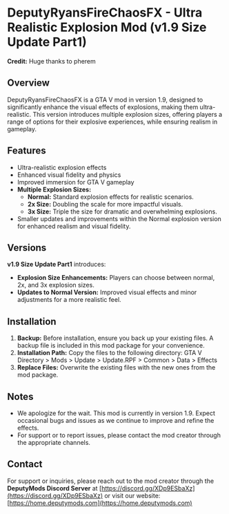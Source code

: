 # DeputyRyansFireChaosFX - Ultra Realistic Explosion Mod (v1.9 Size Update Part1)

**Credit:** Huge thanks to pherem

## Overview

DeputyRyansFireChaosFX is a GTA V mod in version 1.9, designed to significantly enhance the visual effects of explosions, making them ultra-realistic. This version introduces multiple explosion sizes, offering players a range of options for their explosive experiences, while ensuring realism in gameplay.

## Features

- Ultra-realistic explosion effects
- Enhanced visual fidelity and physics
- Improved immersion for GTA V gameplay
- **Multiple Explosion Sizes:**
  - **Normal:** Standard explosion effects for realistic scenarios.
  - **2x Size:** Doubling the scale for more impactful visuals.
  - **3x Size:** Triple the size for dramatic and overwhelming explosions.
- Smaller updates and improvements within the Normal explosion version for enhanced realism and visual fidelity.

## Versions

**v1.9 Size Update Part1** introduces:

- **Explosion Size Enhancements:** Players can choose between normal, 2x, and 3x explosion sizes.
- **Updates to Normal Version:** Improved visual effects and minor adjustments for a more realistic feel.

## Installation

1. **Backup:** Before installation, ensure you back up your existing files. A backup file is included in this mod package for your convenience.
2. **Installation Path:** Copy the files to the following directory: GTA V Directory > Mods > Update > Update.RPF > Common > Data > Effects
3. **Replace Files:** Overwrite the existing files with the new ones from the mod package.

## Notes

- We apologize for the wait. This mod is currently in version 1.9. Expect occasional bugs and issues as we continue to improve and refine the effects.
- For support or to report issues, please contact the mod creator through the appropriate channels.

## Contact

For support or inquiries, please reach out to the mod creator through the **DeputyMods Discord Server** at [https://discord.gg/XDp9ESbaXz](https://discord.gg/XDp9ESbaXz) or visit our website: [https://home.deputymods.com](https://home.deputymods.com)
